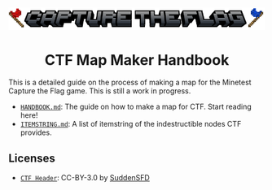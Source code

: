 <p align="center">
    <img src="images/header.png"/>
</p>

<h1 align="center">CTF Map Maker Handbook</h1>

This is a detailed guide on the process of making a map for the Minetest Capture the Flag game. This is still a work in progress.

* [`HANDBOOK.md`](https://github.com/CTF-handbooks/map-maker-handbook/blob/main/HANDBOOK.md#the-map-makers-handbook): The guide on how to make a map for CTF. Start reading here!
* [`ITEMSTRING.md`](https://github.com/CTF-handbooks/map-maker-handbook/blob/main/ITEMSTRING.md#a-list-of-the-itemstring-for-the-indestructible-nodes-ctf-provides): A list of itemstring of the indestructible nodes CTF provides.
## Licenses
- [`CTF Header`](https://github.com/CTF-Handbooks/map-maker-handbook/blob/main/images/header.png): CC-BY-3.0 by [SuddenSFD](https://github.com/SuddenSFD)
